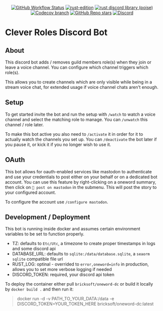 <div align="center">
  <p>
    <a href="https://github.com/peanutbother/oneword/actions" target="_blank">
      <img alt="GitHub Workflow Status" src="https://img.shields.io/github/actions/workflow/status/peanutbother/oneword/test.yml?branch=main&label=Tests&logo=github&style=flat-square"></a>
    <a href="https://rust-lang.org/" target="_blank">
      <img alt="rust-edition" src="https://img.shields.io/badge/rust%20edition-2018-blue?style=flat-square"></a>
    <a href="https://docs.rs/poise/latest/poise/" target="_blank">
      <img alt="rust discord library (poise)" src="https://img.shields.io/crates/v/poise?label=poise&logo=discord&logoColor=white&style=flat-square"></a>
    <a href="https://app.codecov.io/gh/peanutbother/oneword" target="_blank">
      <img alt="Codecov branch" src="https://img.shields.io/codecov/c/github/peanutbother/oneword/main?logo=codecov&logoColor=white&style=flat-square&token=WWDYRRSEQW"></a>
    <a href="https://github.com/peanutbother/oneword/stargazers" target="_blank"><img alt="GitHub Repo stars" src="https://img.shields.io/github/stars/peanutbother/oneword?logo=github&logoColor=white&style=flat-square"></a>
    <a href="https://discord.gg/HeaQ7wxDyj" target="_blank">
      <img alt="Discord" src="https://img.shields.io/discord/995301719711957072?logo=discord&logoColor=white&style=flat-square"></a>
  </p>
</div>

# Clever Roles Discord Bot

## About

This discord bot adds / removes guild members role(s) when they join or leave a voice channel.
You can configure which channel triggers which role(s).

This allows you to create channels which are only visible while being in a stream voice chat, for extended usage if voice channel chats aren't enough.

## Setup

To get started invite the bot and run the setup with `/watch` to watch a voice channel and select the matching role to manage.
You can `/unwatch` this channel / role later.

To make this bot active you also need to `/activate` it in order for it to actually watch the channels you set up.
You can `/deactivate` the bot later if you pause it, or kick it if you no longer wish to use it.

## OAuth

This bot allows for oauth-enabled services like mastodon to authenticate and use your credentials to post either on your behalf or on a dedicated bot account. You can use this feature by right-clicking on a oneword summary, then click on `🐘 post on mastodon` in the submenu. This will post the story to your configured account.

To configure the account use `/configure mastodon`.

## Development / Deployment

This bot is running inside docker and assumes certain environment variables to be set to function properly.

- TZ: defaults to `Etc/Utc`, a timezone to create proper timestamps in logs and some discord api
- DATABASE_URL: defaults to `sqlite:/data/database.sqlite`, a `seaorm sqlite` compatible file url
- RUST_LOG: optinal - overrided to `error,oneword=info` in production, allows you to set more verbose logging if needed
- DISCORD_TOKEN: required, your discord api token

To deploy the container either pull `bricksoft/oneword-dc` or build it locally by `docker build .` and then run it:
> docker run -d -v PATH_TO_YOUR_DATA:/data -e DISCORD_TOKEN=YOUR_TOKEN_HERE bricksoft/oneword-dc:latest

